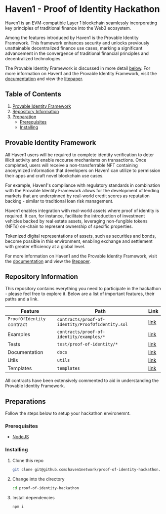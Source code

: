 # Haven1 - Proof of Identity Hackathon

Haven1 is an EVM-compatible Layer 1 blockchain seamlessly incorporating key
principles of traditional finance into the Web3 ecosystem.

Among the features introduced by Haven1 is the Provable Identity Framework. This
framework enhances security and unlocks previously unattainable decentralized
finance use cases, marking a significant advancement in the convergence of
traditional financial principles and decentralized technologies.

The Provable Identity Framework is discussed in more detail
[below](#provable-identity-framework).
For more information on Haven1 and the Provable Identity Framework, visit the
[documentation](https://docs.haven1.org) and view the [litepaper](https://docsend.com/view/8hnh4kah6updyzf4).

## Table of Contents
1. [Provable Identity Framework](#provable-identity-framework)
2. [Repository Information](#repository-information)
3. [Preparation](#preparations)
    -    [Prerequisites](#prerequisites)
    -    [Installing](#installing)

<a id="provable-identity-framework"></a>
## Provable Identity Framework

All Haven1 users will be required to complete identity verification to deter
illicit  activity and enable recourse mechanisms on transactions. Once completed,
users will receive a non-transferrable NFT containing anonymized information
that developers on Haven1 can utilize to permission their apps and craft novel
blockchain use cases.

For example, Haven1's compliance with regulatory standards in combination with
the Provable Identity Framework allows for the development of lending markets that
are underpinned by real-world credit scores as reputation backing - similar to traditional loan risk management.

Haven1 enables integration with real-world assets where proof of identity is
required. It can, for instance, facilitate the introduction of investment
vehicles backed by real estate assets, leveraging non-fungible tokens (NFTs)
on-chain to represent ownership of specific properties.

Tokenized digital representations of assets, such as securities and bonds,
become possible in this environment, enabling exchange and settlement with
greater efficiency at a global level.

For more information on Haven1 and the Provable Identity Framework, visit the
[documentation](https://docs.haven1.org) and view the [litepaper](https://docsend.com/view/8hnh4kah6updyzf4).

<a id="repository-information"></a>
## Repository Information
This repository contains everything you need to participate in the hackathon -
please feel free to explore it. Below are a list of important features, their
paths and a link.

| Feature                    | Path                                              | Link                                                                                                                           |
|----------------------------|---------------------------------------------------|--------------------------------------------------------------------------------------------------------------------------------|
| `ProofOfIdentity` contract | `contracts/proof-of-identity/ProofOfIdentity.sol` | [link](https://github.com/haven1network/proof-of-identity-hackathon/blob/main/contracts/proof-of-identity/ProofOfIdentity.sol) |
| Examples                   | `contracts/proof-of-identity/examples/*`          | [link](https://github.com/haven1network/proof-of-identity-hackathon/tree/main/contracts/proof-of-identity/examples)            |
| Tests                      | `test/proof-of-identity/*`                        | [link](https://github.com/haven1network/proof-of-identity-hackathon/tree/main/test/proof-of-identity)                          |
| Documentation              | `docs`                                            | [link](https://github.com/haven1network/proof-of-identity-hackathon/tree/main/docs/proof-of-identity)                          |
| Utils                      | `utils`                                           | [link](https://github.com/haven1network/proof-of-identity-hackathon/tree/main/utils)                                           |
| Templates                  | `templates`                                       | [link](https://github.com/haven1network/proof-of-identity-hackathon/tree/main/templates)                                       |

All contracts have been extensively commented to aid in understanding the Provable Identity Framework.

<a id="preparations"></a>
## Preparations

Follow the steps below to setup your hackathon environemnt.

<a id="prerequisites"></a>
### Prerequisites
- [NodeJS](https://nodejs.org/en)

<a id="installing"></a>
### Installing
1. Clone this repo
    ```bash
    git clone git@github.com:haven1network/proof-of-identity-hackathon.git
    ```

2. Change into the directory
    ```bash
    cd proof-of-identity-hackathon
    ```
3. Install dependencies
    ```bash
    npm i
    ```
